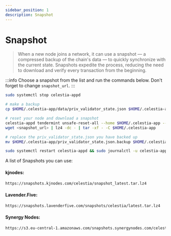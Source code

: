 ```yaml
---
sidebar_position: 1
description: Snapshot
---
```


# Snapshot

> When a new node joins a network, it can use a snapshot — a compressed backup of the chain's data — to quickly synchronize with the current state. Snapshots expedite the process, reducing the need to download and verify every transaction from the beginning.

:::info
Choose a snapshot from the list and run the commands below. Don't forget to change `snapshot_url`.
:::

```bash
sudo systemctl stop celestia-appd

# make a backup
cp $HOME/.celestia-app/data/priv_validator_state.json $HOME/.celestia-app/priv_validator_state.json.backup 

# reset your node and download a snapshot
celestia-appd tendermint unsafe-reset-all --home $HOME/.celestia-app --keep-addr-book 
wget <snapshot_url> | lz4 -dc - | tar -xf - -C $HOME/.celestia-app

# replace the priv_validator_state.json you have backed up
mv $HOME/.celestia-app/priv_validator_state.json.backup $HOME/.celestia-app/data/priv_validator_state.json 

sudo systemctl restart celestia-appd && sudo journalctl -u celestia-appd -f -o cat
```

A list of Snapshots you can use:

#### kjnodes:

```bash
https://snapshots.kjnodes.com/celestia/snapshot_latest.tar.lz4
```

#### Lavender.Five:

```bash
https://snapshots.lavenderfive.com/snapshots/celestia/latest.tar.lz4
```

#### Synergy Nodes:

```bash
https://s3.eu-central-1.amazonaws.com/snapshots.synergynodes.com/celestia_mainnet/celestia_36.tar.lz4
```
